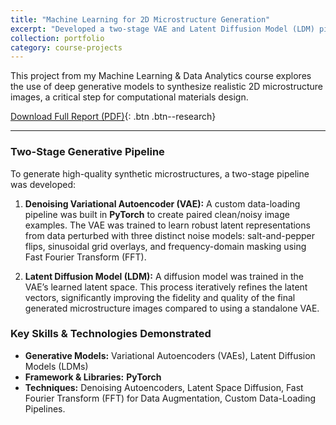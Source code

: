 ```yaml
---
title: "Machine Learning for 2D Microstructure Generation"
excerpt: "Developed a two-stage VAE and Latent Diffusion Model (LDM) pipeline in PyTorch for high-fidelity synthetic microstructure generation."
collection: portfolio
category: course-projects
---
```


This project from my Machine Learning & Data Analytics course explores the use of deep generative models to synthesize realistic 2D microstructure images, a critical step for computational materials design.

[Download Full Report (PDF)](https://github.com/souravds1/souravds1.github.io/raw/main/files/Machine%20Learning%20and%20Data%20Analysitcs_%20VAE.pdf){: .btn .btn--research}

---

### Two-Stage Generative Pipeline

To generate high-quality synthetic microstructures, a two-stage pipeline was developed:

1.  **Denoising Variational Autoencoder (VAE):** A custom data-loading pipeline was built in **PyTorch** to create paired clean/noisy image examples. The VAE was trained to learn robust latent representations from data perturbed with three distinct noise models: salt-and-pepper flips, sinusoidal grid overlays, and frequency-domain masking using Fast Fourier Transform (FFT).

2.  **Latent Diffusion Model (LDM):** A diffusion model was trained in the VAE’s learned latent space. This process iteratively refines the latent vectors, significantly improving the fidelity and quality of the final generated microstructure images compared to using a standalone VAE.

### Key Skills & Technologies Demonstrated
* **Generative Models:** Variational Autoencoders (VAEs), Latent Diffusion Models (LDMs)
* **Framework & Libraries:** **PyTorch**
* **Techniques:** Denoising Autoencoders, Latent Space Diffusion, Fast Fourier Transform (FFT) for Data Augmentation, Custom Data-Loading Pipelines.
